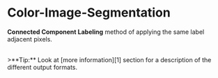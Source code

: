 Color-Image-Segmentation
===================


**Connected Component Labeling** method of applying the same label adjacent pixels.

<br/>
>**Tip:** Look at [<i class="icon-upload"></i>more information][1] section for a description of the different output formats.

<br/>

[1]: https://github.com/kpcore/Color-Image-Segmentation/blob/master/src/description.pdf